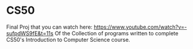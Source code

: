 # CS50
Final Proj that you can watch here: 
https://www.youtube.com/watch?v=-sufpdWS9fE&t=11s
Of the Collection of programs written to complete CS50's Introduction to Computer Science course.
